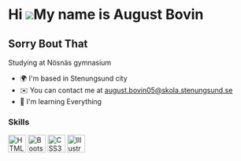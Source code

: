 Hi ![](https://user-images.githubusercontent.com/18350557/176309783-0785949b-9127-417c-8b55-ab5a4333674e.gif)My name is August Bovin
====================================================================================================================================

Sorry Bout That
---------------

Studying at Nösnäs gymnasium

* 🌍  I'm based in Stenungsund city
* ✉️  You can contact me at [august.bovin05@skola.stenungsund.se](mailto:august.bovin05@skola.stenungsund.se)
* 🧠  I'm learning Everything

### Skills

<p align="left">
<a href="https://developer.mozilla.org/en-US/docs/Glossary/HTML5" target="_blank" rel="noreferrer"><img src="https://raw.githubusercontent.com/danielcranney/readme-generator/main/public/icons/skills/html5-colored.svg" width="36" height="36" alt="HTML5" /></a>
<a href="https://getbootstrap.com/" target="_blank" rel="noreferrer"><img src="https://raw.githubusercontent.com/danielcranney/readme-generator/main/public/icons/skills/bootstrap-colored.svg" width="36" height="36" alt="Bootstrap" /></a>
<a href="https://www.w3.org/TR/CSS/#css" target="_blank" rel="noreferrer"><img src="https://raw.githubusercontent.com/danielcranney/readme-generator/main/public/icons/skills/css3-colored.svg" width="36" height="36" alt="CSS3" /></a>
<a href="adobe.com/uk/products/illustrator.html" target="_blank" rel="noreferrer"><img src="https://raw.githubusercontent.com/danielcranney/readme-generator/main/public/icons/skills/illustrator-colored.svg" width="36" height="36" alt="Illustrator" /></a>
</p>
